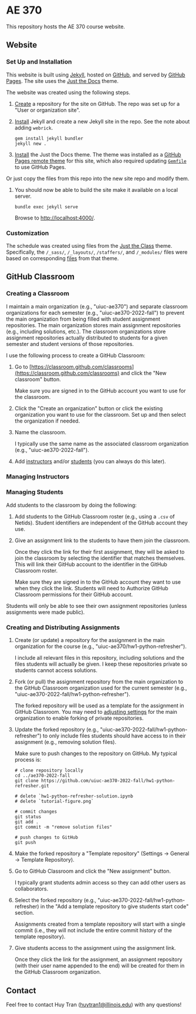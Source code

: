 # AE 370

This repository hosts the AE 370 course website.

## Website

### Set Up and Installation

This website is built using [Jekyll](https://jekyllrb.com/), hosted on [GitHub](https://github.com/), and served by [GitHub Pages](https://pages.github.com/). The site uses the [Just the Docs](https://just-the-docs.github.io/just-the-docs/) theme.

The website was created using the following steps.

1. [Create](https://pages.github.com/) a repository for the site on GitHub. The repo was set up for a "User or organization site".

1. [Install](https://jekyllrb.com/docs/) Jekyll and create a new Jekyll site in the repo. See the note about adding `webrick`.

    ```
    gem install jekyll bundler
    jekyll new .
    ```

1. [Install](https://just-the-docs.github.io/just-the-docs/) the Just the Docs theme. The theme was installed as a [GitHub Pages remote theme](https://just-the-docs.github.io/just-the-docs/#quick-start-use-as-a-github-pages-remote-theme) for this site, which also required updating [`Gemfile`](Gemfile) to use GitHub Pages.

Or just copy the files from this repo into the new site repo and modify them.

1. You should now be able to build the site make it available on a local server.

    ```
    bundle exec jekyll serve
    ```

    Browse to [http://localhost:4000/](http://localhost:4000/).

### Customization

The schedule was created using files from the [Just the Class](https://kevinl.info/just-the-class/) theme. Specifically, the `/_sass/`, `/_layouts/`, `/staffers/`, and `/_modules/` files were based on corresponding [files](https://github.com/kevinlin1/just-the-class) from that theme.

## GitHub Classroom

### Creating a Classroom

I maintain a main organization (e.g., "uiuc-ae370") and separate classroom organizations for each semester (e.g., "uiuc-ae370-2022-fall") to prevent the main organization from being filled with student assignment repositories. The main organization stores main assignment repositories (e.g., including solutions, etc.). The classroom organizations store assignment repositories actually distributed to students for a given semester and student versions of those repositories.

I use the following process to create a GitHub Classroom:

1. Go to [https://classroom.github.com/classrooms](https://classroom.github.com/classrooms) and click the "New classroom" button.

    Make sure you are signed in to the GitHub account you want to use for the classroom.

1. Click the "Create an organization" button or click the existing organization you want to use for the classroom. Set up and then select the organization if needed.

1. Name the classroom.

    I typically use the same name as the associated classroom organization (e.g., "uiuc-ae370-2022-fall").

1. Add [instructors](#managing-instructors) and/or [students](#managing-students) (you can always do this later).

### Managing Instructors

### Managing Students

Add students to the classroom by doing the following:

1. Add students to the GitHub Classroom roster (e.g., using a `.csv` of Netids). Student identifiers are independent of the GitHub account they use.
1. Give an assignment link to the students to have them join the classroom.

    Once they click the link for their first assignment, they will be asked to join the classroom by selecting the identifier that matches themselves. This will link their GitHub account to the identifier in the GitHub Classroom roster.
    
    Make sure they are signed in to the GitHub account they want to use when they click the link. Students will need to Authorize GitHub Classroom permissions for their GitHub account.

Students will only be able to see their own assignment repositories (unless assignments were made public).

### Creating and Distributing Assignments

1. Create (or update) a repository for the assignment in the main organization for the course (e.g., "uiuc-ae370/hw1-python-refresher").

    I include all relevant files in this repository, including solutions and the files students will actually be given. I keep these repositories private so students cannot access solutions.

1. Fork (or pull) the assignment repository from the main organization to the GitHub Classroom organization used for the current semester (e.g., "uiuc-ae370-2022-fall/hw1-python-refresher").

    The forked repository will be used as a template for the assignment in GitHub Classroom. You may need to [adjusting settings](https://docs.github.com/en/organizations/managing-organization-settings/managing-the-forking-policy-for-your-organization) for the main organization to enable forking of private repositories.

1. Update the forked repository (e.g., "uiuc-ae370-2022-fall/hw1-python-refresher") to only include files students should have access to in their assignment (e.g., removing solution files).

    Make sure to push changes to the repository on GitHub. My typical process is:

    ```
    # clone repository locally
    cd ../ae370-2022-fall
    git clone https://github.com/uiuc-ae370-2022-fall/hw1-python-refresher.git

    # delete `hw1-python-refresher-solution.ipynb
    # delete `tutorial-figure.png`

    # commit changes
    git status
    git add .
    git commit -m "remove solution files"

    # push changes to GitHub
    git push
    ```

1. Make the forked repository a "Template repository" (Settings -> General -> Template Repository).
1. Go to GitHub Classroom and click the "New assignment" button.

    I typically grant students admin access so they can add other users as collaborators.

1. Select the forked repository (e.g., "uiuc-ae370-2022-fall/hw1-python-refresher) in the "Add a template repository to give students start code" section.

    Assignments created from a template repository will start with a single commit (i.e., they will not include the entire commit history of the template repository).

1. Give students access to the assignment using the assignment link.

    Once they click the link for the assignment, an assignment repository (with their user name appended to the end) will be created for them in the GitHub Classroom organization.

## Contact

Feel free to contact Huy Tran (huytran1@illinois.edu) with any questions!
